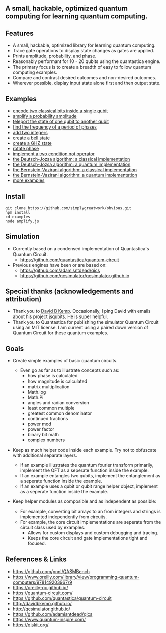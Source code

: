 
## A small, hackable, optimized quantum computing for learning quantum computing.

## Features

- A small, hackable, optimized library for learning quantum computing.
- Trace gate operations to display state changes as gates are applied.
- Prints amplitude, probability, and phase.
- Reasonably performant for 10 - 20 qubits using the quantastica engine.
- The primary focus is to create a breadth of easy to follow quantum computing examples.
- Compare and contrast desired outcomes and non-desired outcomes.
- Wherever possible, display input state alone first and then output state.

## Examples

- [encode two classical bits inside a single qubit](/examples/superdense.js)
- [amplify a probability amplitude](/examples/amplify.js)
- [teleport the state of one qubit to another qubit](/examples/teleportation.js)
- [find the frequency of a period of phases](/examples/frequency.js)
- [add two integers](/examples/adder.js)
- [create a bell state](/examples/bell-state.js)
- [create a GHZ state](/examples/ghz-state.js)
- [rotate phase](/examples/phase-rotation.js)
- [implement a two condition not operator](/examples/not-conditionally-toffoli-constructed.js)
- [the Deutsch-Jozsa algorithm: a classical implementation](/examples/algorithm-constant-or-balanced-classical.js)
- [the Deutsch-Jozsa algorithm: a quantum implementation](/examples/algorithm-constant-or-balanced-quantum.js)
- [the Bernstein-Vazirani algorithm: a classical implementation](/examples/algorithm-bitstring-query-classical.js)
- [the Bernstein-Vazirani algorithm: a quantum implementation](/examples/algorithm-bitstring-query-quantum.js)
- [more examples](/examples/)

## Install

```
git clone https://github.com/simplygreatwork/obvious.git
npm install
cd examples
node amplify.js
```

## Simulation

- Currently based on a condensed implementation of Quantastica's Quantum Circuit.
	- https://github.com/quantastica/quantum-circuit
- Previous engines have been or are based on:
	- https://github.com/adamisntdead/qics
	- https://github.com/qcsimulator/qcsimulator.github.io

## Special thanks (acknowledgements and attribution)

- Thank you to [David B Kemp](http://davidbkemp.github.io/). Occasionally, I ping David with emails about his project jsqubits. He is super helpful.
- Thank you to Quantastica for publishing the simulator Quantum Circuit using an MIT license. I am current using a paired down version of Quantum Circuit for these quantum examples.

## Goals

- Create simple examples of basic quantum circuits.
	- Even go as far as to illustrate concepts such as:
		- 	how phase is calculated
		- 	how magnitude is calculated
		- 	matrix multiplication
		- 	Math.log
		- 	Math.Pi
		- 	angles and radian conversion
		- 	least common multiple
		- 	greatest common denominator
		- 	continued fractions
		- 	power mod
		- 	power factor
		- 	binary bit math
		- 	complex numbers
	
- Keep as much helper code inside each example. Try not to obfuscate with additional separate layers.
	- If an example illustrates the quantum fourier transform primarily, implement the QFT as a seperate function inside the example.
	- If an example entangles two qubits, implement the entanglement as a seperate function inside the example.
	- If an example uses a qubit or qubit range helper object, implement as a seperate function inside the example.
	
- Keep helper modules as composible and as independent as possible:
	- For example, converting bit arrays to an from integers and strings is implemented independently from circuits.
	- For example, the core circuit implementations are seperate from the circuit class used by examples.
		- Allows for custom displays and custom debugging and tracing.
		- Keeps the core circuit and gate implementations tight and focused.

## References & Links

- https://github.com/pnnl/QASMBench
- https://www.oreilly.com/library/view/programming-quantum-computers/978149203967/9
- https://oreilly-qc.github.io/
- https://quantum-circuit.com/
- https://github.com/quantastica/quantum-circuit
- http://davidbkemp.github.io/
- http://qcsimulator.github.io/
- https://github.com/adamisntdead/qics
- https://www.quantum-inspire.com/
- https://qiskit.org/
